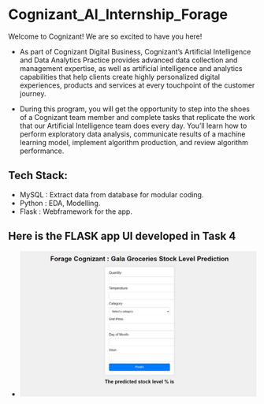 # Cognizant_AI_Internship_Forage

Welcome to Cognizant! We are so excited to have you here!

* As part of Cognizant Digital Business, Cognizant’s Artificial Intelligence and Data Analytics Practice provides advanced data collection and management expertise, as well as artificial intelligence and analytics capabilities that help clients create highly personalized digital experiences, products and services at every touchpoint of the customer journey.

* During this program, you will get the opportunity to step into the shoes of a Cognizant team member and complete tasks that replicate the work that our Artificial Intelligence team does every day. You’ll learn how to perform exploratory data analysis, communicate results of a machine learning model, implement algorithm production, and review algorithm performance.

## Tech Stack:
* MySQL : Extract data from database for modular coding.
* Python : EDA, Modelling.
* Flask : Webframework for the app.

## Here is the FLASK app UI developed in Task 4
* ![](https://github.com/Swam80/Cognizant_AI_Internship_Forage/blob/main/Task%204/UI.JPG)
